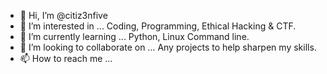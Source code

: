 - 👋 Hi, I’m @citiz3nfive
- 👀 I’m interested in ... Coding, Programming, Ethical Hacking & CTF.
- 🌱 I’m currently learning ... Python, Linux Command line.
- 💞️ I’m looking to collaborate on ... Any projects to help sharpen my skills.
- 📫 How to reach me ...

<!---
citiz3nfive/citiz3nfive is a ✨ special ✨ repository because its `README.md` (this file) appears on your GitHub profile.
You can click the Preview link to take a look at your changes.
--->
